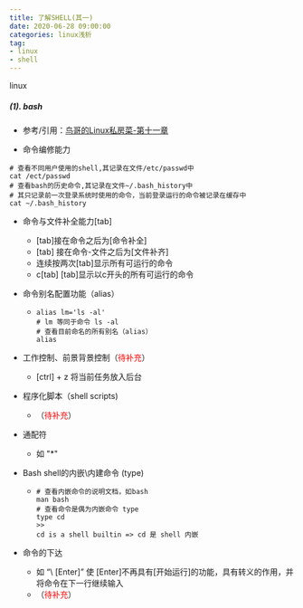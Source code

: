 ```yaml
---
title: 了解SHELL(其一)
date: 2020-06-28 09:00:00
categories: linux浅析
tag: 
- linux 
- shell
---
```




linux

##### (1). bash

+ 参考/引用：[鸟哥的Linux私房菜-第十一章](http://cn.linux.vbird.org/linux_basic/0320bash_1.php)

+ 命令编修能力

```shell
# 查看不同用户使用的shell,其记录在文件/etc/passwd中
cat /ect/passwd
# 查看bash的历史命令,其记录在文件~/.bash_history中
# 其只记录前一次登录系统时使用的命令，当前登录运行的命令被记录在缓存中
cat ~/.bash_history
```

+ 命令与文件补全能力[tab]

  + [tab]接在命令之后为[命令补全]
  + [tab] 接在命令-文件之后为[文件补齐]
  + 连续按两次[tab]显示所有可运行的命令
  + c[tab] [tab]显示以c开头的所有可运行的命令

+ 命令别名配置功能（alias）

  + ```shell
    alias lm='ls -al'
    # lm 等同于命令 ls -al
    # 查看目前命名的所有别名（alias） 
    alias
    ```

+ 工作控制、前景背景控制（<font color=red>待补充</font>）

  + [ctrl] + z 将当前任务放入后台

+ 程序化脚本（shell scripts)

  + （<font color=red>待补充</font>）

+ 通配符

  + 如 "*" 

+ Bash shell的内嵌\内建命令 (type)

  + ```shell
    # 查看内嵌命令的说明文档，如bash
    man bash
    # 查看命令是偶为内嵌命令 type
    type cd
    >>
    cd is a shell builtin => cd 是 shell 内嵌
    ```

+ 命令的下达

  + 如 “\ [Enter]” 使 [Enter]不再具有[开始运行]的功能，具有转义的作用，并将命令在下一行继续输入
  + （<font color=red>待补充</font>）

